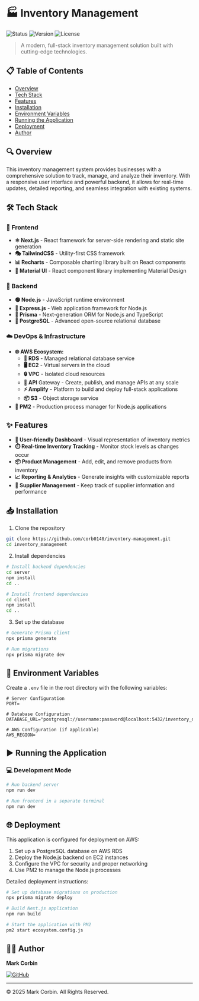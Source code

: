 # 🏭 Inventory Management

![Status](https://img.shields.io/badge/status-active-success.svg)
![Version](https://img.shields.io/badge/version-1.0.0-blue.svg)
![License](https://img.shields.io/badge/license-MIT-green.svg)

> A modern, full-stack inventory management solution built with cutting-edge technologies.

## 📋 Table of Contents

- [Overview](#overview)
- [Tech Stack](#tech-stack)
- [Features](#features)
- [Installation](#installation)
- [Environment Variables](#environment-variables)
- [Running the Application](#running-the-application)
- [Deployment](#deployment)
- [Author](#author)

## 🔍 Overview

This inventory management system provides businesses with a comprehensive solution to track, manage, and analyze their inventory. With a responsive user interface and powerful backend, it allows for real-time updates, detailed reporting, and seamless integration with existing systems.

## 🛠️ Tech Stack

### 🎨 Frontend

- **⚛️ Next.js** - React framework for server-side rendering and static site generation
- **🎭 TailwindCSS** - Utility-first CSS framework
- **📊 Recharts** - Composable charting library built on React components
- **🧩 Material UI** - React component library implementing Material Design

### 🔧 Backend

- **🟢 Node.js** - JavaScript runtime environment
- **🚂 Express.js** - Web application framework for Node.js
- **🔼 Prisma** - Next-generation ORM for Node.js and TypeScript
- **🐘 PostgreSQL** - Advanced open-source relational database

### ☁️ DevOps & Infrastructure

- **🌐 AWS Ecosystem:**
  - **💾 RDS** - Managed relational database service
  - **🖥️ EC2** - Virtual servers in the cloud
  - **🔒 VPC** - Isolated cloud resources
  - **🔌 API** Gateway - Create, publish, and manage APIs at any scale
  - **⚡ Amplify** - Platform to build and deploy full-stack applications
  - **📦 S3** - Object storage service
- **🔄 PM2** - Production process manager for Node.js applications

## ✨ Features

- **📱 User-friendly Dashboard** - Visual representation of inventory metrics
- **⏱️ Real-time Inventory Tracking** - Monitor stock levels as changes occur
- **📦 Product Management** - Add, edit, and remove products from inventory
- **📈 Reporting & Analytics** - Generate insights with customizable reports
- **👥 Supplier Management** - Keep track of supplier information and performance

## 📥 Installation

1. Clone the repository

```bash
git clone https://github.com/corb0140/inventory-management.git
cd inventory_management
```

2. Install dependencies

```bash
# Install backend dependencies
cd server
npm install
cd ..

# Install frontend dependencies
cd client
npm install
cd ..
```

3. Set up the database

```bash
# Generate Prisma client
npx prisma generate

# Run migrations
npx prisma migrate dev
```

## 🔑 Environment Variables

Create a `.env` file in the root directory with the following variables:

```
# Server Configuration
PORT=

# Database Configuration
DATABASE_URL="postgresql://username:password@localhost:5432/inventory_db"

# AWS Configuration (if applicable)
AWS_REGION=
```

## ▶️ Running the Application

### 💻 Development Mode

```bash
# Run backend server
npm run dev

# Run frontend in a separate terminal
npm run dev
```

## 🌐 Deployment

This application is configured for deployment on AWS:

1. Set up a PostgreSQL database on AWS RDS
2. Deploy the Node.js backend on EC2 instances
3. Configure the VPC for security and proper networking
4. Use PM2 to manage the Node.js processes

Detailed deployment instructions:

```bash
# Set up database migrations on production
npx prisma migrate deploy

# Build Next.js application
npm run build

# Start the application with PM2
pm2 start ecosystem.config.js
```

## 👨‍💻 Author

**Mark Corbin**

[![GitHub](https://img.shields.io/badge/GitHub-Profile-blue?style=flat&logo=github)](https://github.com/corb0140)

---

© 2025 Mark Corbin. All Rights Reserved.
